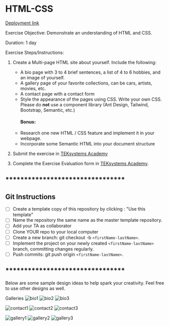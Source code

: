 # HTML-CSS
[Deployment link](https://1fungi99.github.io/html-css/)

Exercise Objective: Demonstrate an understanding of HTML and CSS.

Duration: 1 day

Exercise Steps/Instructions:

1. Create a Multi-page HTML site about yourself.  Include the following:
      <ul>
      <li>A bio page with 3 to 4 brief sentences, a list of 4 to 6 hobbies, and an image of yourself.</li>
      <li>A gallery page of your favorite collections, can be cars, artists, movies, etc.</li>
      <li>A contact page with a contact form</li>
      <li>Style the appearance of the pages using CSS.  Write your own CSS.  Please do <strong>not</strong> use a component library (Ant Design, Tailwind, Bootstrap, Semantic, etc.)</li>
      <h4>Bonus: </h4>
      <li>Research one new HTML / CSS feature and implement it in your webpage.</li>
      <li>Incorporate some Semantic HTML into your document structure</li>
      </ul>


3. Submit the exercise in <a href="https://bit.ly/3d1Wpvr" target="_blank">TEKsystems Academy</a>

4. Complete the Exercise Evaluation form in <a href="https://bit.ly/2KE32Yw" target="_blank">TEKsystems Academy</a>.

## ********************************
## Git Instructions
- [ ] Create a template copy of this repository by clicking : "Use this template"
- [ ] Name the repository the same name as the master template repository.
- [ ] Add your TA as collaborator
- [ ] Clone YOUR repo to your local computer
- [ ] Create a new branch: git checkout -b `<firstName-lastName>`.
- [ ] Implement the project on your newly created `<firstName-lastName>` branch, committing changes regularly.
- [ ] Push commits: git push origin `<firstName-lastName>`.
## ********************************

Below are some sample design ideas to help spark your creativity.  Feel free to use other designs as well.


Galleries
![bio1](assets/bio_page.png)
![bio2](assets/bio2.jpg)
![bio3](assets/lawfirm-bio.jpg)


![contact1](assets/contact-us-page.png)
![contact2](assets/mostlyserious-contact-us.png)
![contact3](assets/blacksheep-contactus.png)


![gallery1](assets/zephyr-gallery-template.jpg)
![gallery2](assets/img-gallery.png)
![gallery3](assets/block-gallery.jpg)
